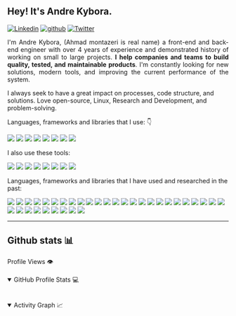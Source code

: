 ## Hey! It's Andre Kybora.

<div align="left">

[![Linkedin](https://img.shields.io/badge/ahmadmontazeri-0A66C2.svg?style=for-the-badge&logo=Linkedin&logoColor=white)](https://www.linkedin.com/in/ahmad-montazeri-934b88198/)
[![github](https://img.shields.io/badge/ahmadkybora-12100E.svg?style=for-the-badge&logo=github&logoColor=white)](https://github.com/ahmadkybora)
[![Twitter](https://img.shields.io/badge/myneisahmad-1D9BF0.svg?style=for-the-badge&logo=Twitter&logoColor=white)](https://twitter.com/myneisahmad)

</div>

<p align="justify">
I'm Andre Kybora, (Ahmad montazeri is real name) a front-end and back-end engineer with over 4 years of experience and demonstrated history of working on small to large projects. <strong>I help companies and teams to build quality, tested, and maintainable products</strong>. I'm constantly looking for new solutions, modern tools, and improving the current performance of the system.

I always seek to have a great impact on processes, code structure, and solutions. Love open-source, Linux, Research and Development, and problem-solving.
</p>

<p align="left">
Languages, frameworks and libraries that I use: 👇&nbsp;
<div>
<img src="https://img.shields.io/badge/JavaScript-F7DF1E?style=for-the-badge&logo=javascript&logoColor=white"/>
<img src="https://img.shields.io/badge/TypeScript-3178C6?style=for-the-badge&logo=typescript&logoColor=white"/>
<img src="https://img.shields.io/badge/HTML-E34F26?style=for-the-badge&logo=html5&logoColor=white" />
<img src="https://img.shields.io/badge/CSS-239120?&style=for-the-badge&logo=css3&logoColor=white"/>
<img src="https://img.shields.io/badge/SCSS-BF4080?style=for-the-badge&logo=sass&logoColor=white"/>
<img src="https://img.shields.io/badge/Node.js-79B461?style=for-the-badge&logo=node.js&logoColor=white"/>
<img src="https://img.shields.io/badge/React.js-61DAFB?style=for-the-badge&logo=react&logoColor=white"/>
<img src="https://img.shields.io/badge/Next.js-000000?style=for-the-badge&logo=next.js&logoColor=white" />
</div>
</p>

<p>
I also use these tools:&nbsp;

<div>
<img src="https://img.shields.io/badge/Linux-000000?style=for-the-badge&logo=linux&logoColor=white"/>
<img src="https://img.shields.io/badge/Git-F54D27?style=for-the-badge&logo=git&logoColor=white"/>
<img src="https://img.shields.io/badge/GitHub-000000?style=for-the-badge&logo=github&logoColor=white"/>
<img src="https://img.shields.io/badge/GitLab-DB4128?style=for-the-badge&logo=gitlab&logoColor=white"/>
<img src="https://img.shields.io/badge/MySQL-005C85?style=for-the-badge&logo=mysql&logoColor=white"/>
<img src="https://img.shields.io/badge/php-8993be?style=for-the-badge&logo=php&logoColor=white" />
<img src="https://img.shields.io/badge/laravel-F05340?style=for-the-badge&logo=laravel&logoColor=white" />
<img src="https://img.shields.io/badge/Bootstrap-563D7C?style=for-the-badge&logo=bootstrap&logoColor=white"/>
</div>
</p>

<p>
Languages, frameworks and libraries that I have used and researched in the past:&nbsp;
<div>
<img src="https://img.shields.io/badge/c-8993be?style=for-the-badge&logo=c&logoColor=white" />
<img src="https://img.shields.io/badge/c++-8993be?style=for-the-badge&logo=cplusplus&logoColor=white"/>
<img src="https://img.shields.io/badge/csharp-CBC3E3?style=for-the-badge&logo=csharp&logoColor=white" />
<img src="https://img.shields.io/badge/java-8993be?style=for-the-badge&logo=java&logoColor=white"/>
<img src="https://img.shields.io/badge/php-8993be?style=for-the-badge&logo=php&logoColor=white" />
<img src="https://img.shields.io/badge/JavaScript-F7DF1E?style=for-the-badge&logo=javascript&logoColor=white"/>
<img src="https://img.shields.io/badge/Python-3776AB?style=for-the-badge&logo=python&logoColor=white"/>
<img src="https://img.shields.io/badge/HTML-E34F26?style=for-the-badge&logo=html5&logoColor=white" />
<img src="https://img.shields.io/badge/CSS-239120?&style=for-the-badge&logo=css3&logoColor=white"/>
<img src="https://img.shields.io/badge/SCSS-BF4080?style=for-the-badge&logo=sass&logoColor=white"/>
<img src="https://img.shields.io/badge/laravel-F05340?style=for-the-badge&logo=laravel&logoColor=white" />
<img src="https://img.shields.io/badge/Node.js-79B461?style=for-the-badge&logo=node.js&logoColor=white"/>
<img src="https://img.shields.io/badge/Vue.js-5AC193?style=for-the-badge&logo=vue.js&logoColor=white"/>
<img src="https://img.shields.io/badge/React.js-61DAFB?style=for-the-badge&logo=react&logoColor=white"/>
<img src="https://img.shields.io/badge/Nuxt.js-00DC82?style=for-the-badge&logo=nuxt.js&logoColor=white"/>
<img src="https://img.shields.io/badge/Next.js-000000?style=for-the-badge&logo=next.js&logoColor=white"/>
<img src="https://img.shields.io/badge/jQuery-0769AD?style=for-the-badge&logo=jquery&logoColor=white"/>
<img src="https://img.shields.io/badge/Vuetify.js-1867C0?style=for-the-badge&logo=vuetify&logoColor=white"/>
<img src="https://img.shields.io/badge/Express.js-000000?style=for-the-badge&logo=express&logoColor=white"/>
<img src="https://img.shields.io/badge/Bootstrap-563D7C?style=for-the-badge&logo=bootstrap&logoColor=white"/>
<img src="https://img.shields.io/badge/Tailwind_CSS-38B2AC?style=for-the-badge&logo=tailwind-css&logoColor=white"/>
<img src="https://img.shields.io/badge/Adonis.js-5A45FF?style=for-the-badge&logo=adonisjs&logoColor=white"/>
<img src="https://img.shields.io/badge/django-092e20?style=for-the-badge&logo=django&logoColor=white"
/>
<img src="https://img.shields.io/badge/Pug-A86454?style=for-the-badge&logo=pug&logoColor=white"/>
<img src="https://img.shields.io/badge/Linux-000000?style=for-the-badge&logo=linux&logoColor=white"/>
<img src="https://img.shields.io/badge/Git-F54D27?style=for-the-badge&logo=git&logoColor=white"/>
<img src="https://img.shields.io/badge/GitHub-000000?style=for-the-badge&logo=github&logoColor=white"/>
<img src="https://img.shields.io/badge/GitLab-DB4128?style=for-the-badge&logo=gitlab&logoColor=white"/>
<img src="https://img.shields.io/badge/MySQL-005C85?style=for-the-badge&logo=mysql&logoColor=white"/>
<img src="https://img.shields.io/badge/Mongodb-239120?&style=for-the-badge&logo=MongoDB&logoColor=white"/>
<img src="https://img.shields.io/badge/unrealengine-black?style=for-the-badge&logo=unrealengine&logoColor=white"/>
<img src="https://img.shields.io/badge/unity-black?style=for-the-badge&logo=unity&logoColor=white"/>
<img src="https://img.shields.io/badge/solidity-black?style=for-the-badge&logo=solidity&logoColor=white"/>
<img src="https://img.shields.io/badge/CodeVisionAVR-DB4128?style=for-the-badge&logo=avr&logoColor=white">

</div>
</div>
</p>

<hr />

## Github stats 📊 

<summary>Profile Views 👁️</summary>
  <br/>

<details open="open"> 
  <summary>GitHub Profile Stats 💻</summary>
  <br/>

  <div style="display: flex; flex-flow: row wrap; gap: 10px;">

  </div>

  <br/>
</details>

<details open="open">
  <summary>Activity Graph 📈</summary>
  <br/>
</details>


<br />
<br />
